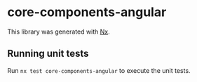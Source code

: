 # core-components-angular

This library was generated with [Nx](https://nx.dev).

## Running unit tests

Run `nx test core-components-angular` to execute the unit tests.
